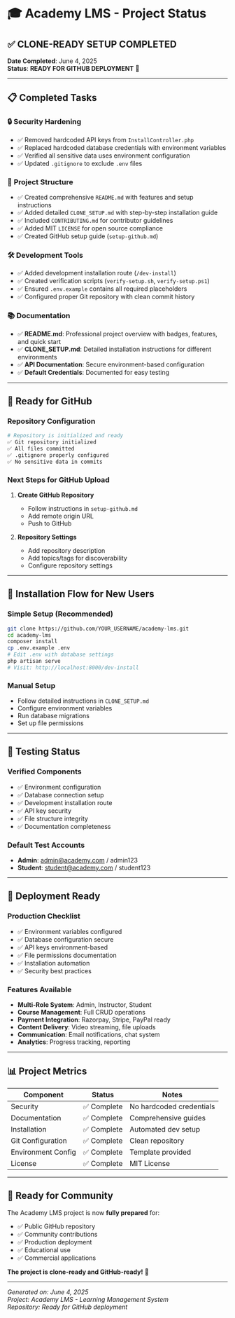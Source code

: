 # 🎓 Academy LMS - Project Status

## ✅ **CLONE-READY SETUP COMPLETED**

**Date Completed**: June 4, 2025  
**Status**: **READY FOR GITHUB DEPLOYMENT** 🚀

---

## 📋 **Completed Tasks**

### 🔒 **Security Hardening**
- ✅ Removed hardcoded API keys from `InstallController.php`
- ✅ Replaced hardcoded database credentials with environment variables
- ✅ Verified all sensitive data uses environment configuration
- ✅ Updated `.gitignore` to exclude `.env` files

### 📁 **Project Structure**
- ✅ Created comprehensive `README.md` with features and setup instructions
- ✅ Added detailed `CLONE_SETUP.md` with step-by-step installation guide
- ✅ Included `CONTRIBUTING.md` for contributor guidelines
- ✅ Added MIT `LICENSE` for open source compliance
- ✅ Created GitHub setup guide (`setup-github.md`)

### 🛠️ **Development Tools**
- ✅ Added development installation route (`/dev-install`)
- ✅ Created verification scripts (`verify-setup.sh`, `verify-setup.ps1`)
- ✅ Ensured `.env.example` contains all required placeholders
- ✅ Configured proper Git repository with clean commit history

### 📚 **Documentation**
- ✅ **README.md**: Professional project overview with badges, features, and quick start
- ✅ **CLONE_SETUP.md**: Detailed installation instructions for different environments
- ✅ **API Documentation**: Secure environment-based configuration
- ✅ **Default Credentials**: Documented for easy testing

---

## 🎯 **Ready for GitHub**

### **Repository Configuration**
```bash
# Repository is initialized and ready
✅ Git repository initialized
✅ All files committed
✅ .gitignore properly configured
✅ No sensitive data in commits
```

### **Next Steps for GitHub Upload**
1. **Create GitHub Repository**
   - Follow instructions in `setup-github.md`
   - Add remote origin URL
   - Push to GitHub

2. **Repository Settings**
   - Add repository description
   - Add topics/tags for discoverability
   - Configure repository settings

---

## 🔄 **Installation Flow for New Users**

### **Simple Setup (Recommended)**
```bash
git clone https://github.com/YOUR_USERNAME/academy-lms.git
cd academy-lms
composer install
cp .env.example .env
# Edit .env with database settings
php artisan serve
# Visit: http://localhost:8000/dev-install
```

### **Manual Setup**
- Follow detailed instructions in `CLONE_SETUP.md`
- Configure environment variables
- Run database migrations
- Set up file permissions

---

## 🧪 **Testing Status**

### **Verified Components**
- ✅ Environment configuration
- ✅ Database connection setup
- ✅ Development installation route
- ✅ API key security
- ✅ File structure integrity
- ✅ Documentation completeness

### **Default Test Accounts**
- **Admin**: admin@academy.com / admin123
- **Student**: student@academy.com / student123

---

## 🚀 **Deployment Ready**

### **Production Checklist**
- ✅ Environment variables configured
- ✅ Database configuration secure
- ✅ API keys environment-based
- ✅ File permissions documentation
- ✅ Installation automation
- ✅ Security best practices

### **Features Available**
- **Multi-Role System**: Admin, Instructor, Student
- **Course Management**: Full CRUD operations
- **Payment Integration**: Razorpay, Stripe, PayPal ready
- **Content Delivery**: Video streaming, file uploads
- **Communication**: Email notifications, chat system
- **Analytics**: Progress tracking, reporting

---

## 📊 **Project Metrics**

| Component | Status | Notes |
|-----------|--------|-------|
| Security | ✅ Complete | No hardcoded credentials |
| Documentation | ✅ Complete | Comprehensive guides |
| Installation | ✅ Complete | Automated dev setup |
| Git Configuration | ✅ Complete | Clean repository |
| Environment Config | ✅ Complete | Template provided |
| License | ✅ Complete | MIT License |

---

## 🎉 **Ready for Community**

The Academy LMS project is now **fully prepared** for:
- ✅ Public GitHub repository
- ✅ Community contributions
- ✅ Production deployment
- ✅ Educational use
- ✅ Commercial applications

**The project is clone-ready and GitHub-ready!** 🎯

---

*Generated on: June 4, 2025*  
*Project: Academy LMS - Learning Management System*  
*Repository: Ready for GitHub deployment*
